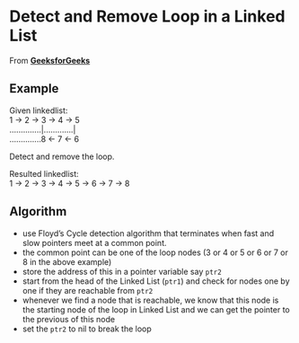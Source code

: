 # Detect and Remove Loop in a Linked List

From **[GeeksforGeeks](https://www.geeksforgeeks.org/detect-and-remove-loop-in-a-linked-list/amp/)**

## Example

Given linkedlist:  
1 -> 2 -> 3 -> 4 -> 5  
..............|.............|  
..............8 <- 7 <- 6

Detect and remove the loop.

Resulted linkedlist:  
1 -> 2 -> 3 -> 4 -> 5 -> 6 -> 7 -> 8

## Algorithm

* use Floyd’s Cycle detection algorithm that terminates when fast and slow pointers meet at a common point. 
* the common point can be one of the loop nodes (3 or 4 or 5 or 6 or 7 or 8 in the above example)
* store the address of this in a pointer variable say `ptr2`
* start from the head of the Linked List (`ptr1`) and check for nodes one by one if they are reachable from `ptr2`
* whenever we find a node that is reachable, we know that this node is the starting node of the loop in Linked List and we can get the pointer to the previous of this node
* set the `ptr2` to nil to break the loop
